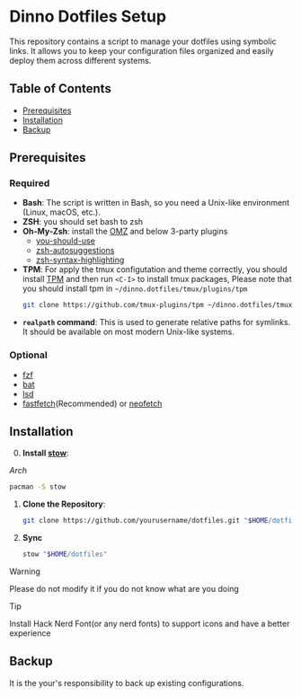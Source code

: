 # Dinno Dotfiles Setup

This repository contains a script to manage your dotfiles using symbolic links. It allows you to keep your configuration files organized and easily deploy them across different systems.

## Table of Contents

- [Prerequisites](#prerequisites)
- [Installation](#installation)
- [Backup](#backup)

## Prerequisites

### Required

- **Bash**: The script is written in Bash, so you need a Unix-like environment (Linux, macOS, etc.).
- **ZSH**: you should set bash to zsh
- **Oh-My-Zsh**: install the [OMZ](https://ohmyz.sh/#install) and below 3-party plugins
  - [you-should-use](https://github.com/MichaelAquilina/zsh-you-should-use)
  - [zsh-autosuggestions](https://github.com/zsh-users/zsh-autosuggestions)
  - [zsh-syntax-highlighting](https://github.com/zsh-users/zsh-syntax-highlighting)
- **TPM**: For apply the tmux configutation and theme correctly, you should install [TPM](https://github.com/tmux-plugins/tpm) and then run `<C-I>` to install tmux packages, Please note that you should install tpm in `~/dinno.dotfiles/tmux/plugins/tpm`
  ```bash
  git clone https://github.com/tmux-plugins/tpm ~/dinno.dotfiles/tmux/plugins/tpm
  ```
- **`realpath` command**: This is used to generate relative paths for symlinks. It should be available on most modern Unix-like systems.

### Optional

- [fzf](https://github.com/junegunn/fzf#installation)
- [bat](https://github.com/sharkdp/bat)
- [lsd](https://github.com/lsd-rs/lsd)
- [fastfetch](https://github.com/fastfetch-cli/fastfetch)(Recommended) or [neofetch](https://github.com/dylanaraps/neofetch)

## Installation

0. **Install [stow](https://www.gnu.org/software/stow)**:

_Arch_

```bash
pacman -S stow
```

1. **Clone the Repository**:

   ```bash
   git clone https://github.com/yourusername/dotfiles.git "$HOME/dotfiles"
   ```

2. **Sync**

   ```bash
   stow "$HOME/dotfiles"
   ```

> [!WARNING]
> Please do not modify it if you do not know what are you doing

> [!TIP]
> Install Hack Nerd Font(or any nerd fonts) to support icons and have a better experience

## Backup

It is the your's responsibility to back up existing configurations.
